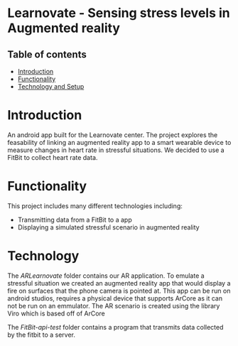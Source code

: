 # Learnovate - Sensing stress levels in Augmented reality

## Table of contents
* [Introduction](#Introduction)
* [Functionality](#Technologies)
* [Technology and Setup](#Setup)

# Introduction
An android app built for the Learnovate center. The project explores the feasability of linking an augmented reality app to a smart wearable device to measure changes in heart rate in stressful situations. We decided to use a FitBit to collect heart rate data.

# Functionality
This project includes many different technologies including:
  * Transmitting data from a FitBit to a app
  * Displaying a simulated stressful scenario in augmented reality

# Technology
The *ARLearnovate* folder contains our AR application. To emulate a stressful situation we created an augmented reality app that would display a fire on surfaces that the phone camera is pointed at. 
This app can be run on android studios, requires a physical device that supports ArCore as it can not be run on an emmulator.
The AR scenario is created using the library Viro which is based off of ArCore 


The *FitBit-api-test* folder contains a program that transmits data collected by the fitbit to a server. 
